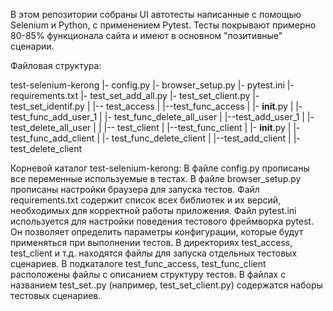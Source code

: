 В этом репозитории собраны UI автотесты написанные с помощью Selenium и Python, с применением Pytest. 
Тесты покрывают примерно 80-85% функционала сайта и имеют в основном "позитивные" сценарии.

Файловая структура:

test-selenium-kerong
|- config.py
|- browser_setup.py
|- pytest.ini
|- requirements.txt
|- test_set_add_all.py
|- test_set_client.py
|- test_set_identif.py
|
|-- test_access
|	|--test_func_access
|   		|- __init__.py
|   		|- test_func_add_user_1
|   		|- test_func_delete_all_user
|	|--test_add_user_1
|	|- test_delete_all_user
|
|
|-- test_client
|	|--test_func_client
|   		|- __init__.py
|   		|- test_func_add_client
|   		|- test_func_delete_client
|	|--test_add_client
|	|- test_delete_client


Корневой каталог test-selenium-kerong:
В файле config.py прописаны все переменные используемые в тестах. 
В файле browser_setup.py прописаны настройки браузера для запуска тестов.
Файл requirements.txt содержит список всех библиотек и их версий, необходимых для корректной работы приложения. 
Файл pytest.ini используется для настройки поведения тестового фреймворка pytest. 
Он позволяет определить параметры конфигурации, которые будут применяться при выполнении тестов.
В директориях test_access, test_client и т.д. находятся файлы для запуска отдельных тестовых сценариев. 
В подкаталоге test_func_access, test_func_client расположены файлы с описанием структуру тестов. 
В файлах с названием test_set..py (например, test_set_client.py) содержатся наборы тестовых сценариев.
